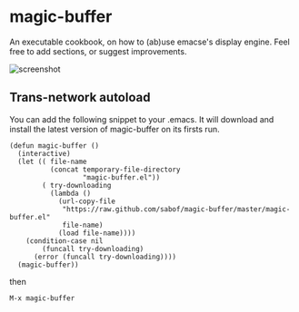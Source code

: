 # magic-buffer
An executable cookbook, on how to (ab)use emacse's display engine. Feel free to add sections, or suggest improvements.

![screenshot](https://github.com/sabof/magic-buffer/raw/master/screenshot.png)

## Trans-network autoload
You can add the following snippet to your .emacs. It will download and install the latest version of magic-buffer on its firsts run.

    (defun magic-buffer ()
      (interactive)
      (let (( file-name
              (concat temporary-file-directory
                      "magic-buffer.el"))
            ( try-downloading
              (lambda ()
                (url-copy-file
                 "https://raw.github.com/sabof/magic-buffer/master/magic-buffer.el"
                 file-name)
                (load file-name))))
        (condition-case nil
            (funcall try-downloading)
          (error (funcall try-downloading))))
      (magic-buffer))

then

    M-x magic-buffer
